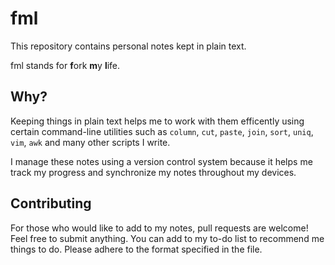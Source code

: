 # fml
This repository contains personal notes kept in plain text.

fml stands for **f**ork **m**y **l**ife.

## Why?
Keeping things in plain text helps me to work with them efficently using certain command-line utilities such as `column`, `cut`, `paste`, `join`, `sort`, `uniq`, `vim`, `awk` and many other scripts I write.

I manage these notes using a version control system because it helps me track my progress and synchronize my notes throughout my devices.

## Contributing
For those who would like to add to my notes, pull requests are welcome! Feel free to submit anything. You can add to my to-do list to recommend me things to do. Please adhere to the format specified in the file.

